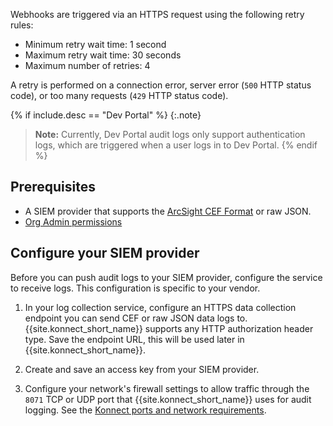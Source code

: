 <!-- used in Org Audit Logging Set Up Webhook and Dev Portal Audit Logging Set Up Webhook-->
Webhooks are triggered via an HTTPS request using the following retry rules:

- Minimum retry wait time: 1 second
- Maximum retry wait time: 30 seconds
- Maximum number of retries: 4

A retry is performed on a connection error, server error (`500` HTTP status code), or too many requests (`429` HTTP status code).

{% if include.desc == "Dev Portal" %}
{:.note}
> **Note:** Currently, Dev Portal audit logs only support authentication logs, which are triggered when a user logs in to Dev Portal.
{% endif %}

## Prerequisites

* A SIEM provider that supports the [ArcSight CEF Format](https://docs.centrify.com/Content/IntegrationContent/SIEM/arcsight-cef/arcsight-cef-format.htm) or raw JSON.
* [Org Admin permissions](/konnect/org-management/teams-and-roles/teams-reference/)

## Configure your SIEM provider

Before you can push audit logs to your SIEM provider, configure the service to receive logs. 
This configuration is specific to your vendor.

1. In your log collection service, configure an HTTPS data collection endpoint you can send CEF or raw JSON data logs to. {{site.konnect_short_name}} supports any HTTP authorization header type. Save the endpoint URL, this will be used later in {{site.konnect_short_name}}.

1. Create and save an access key from your SIEM provider. 

1. Configure your network's firewall settings to allow traffic through the `8071` TCP or UDP port that {{site.konnect_short_name}} uses for audit logging. 
See the [Konnect ports and network requirements](/konnect/network/).